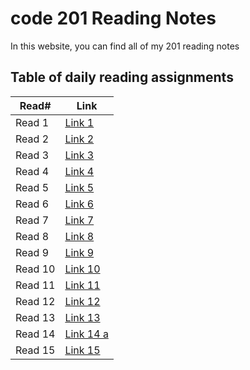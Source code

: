 # code 201 Reading Notes

In this website, you can find all of my 201 reading notes

## Table of daily reading assignments

Read#  |  Link
-----------|-----------
Read 1     | [Link 1](https://anasattili.github.io/reading-notes/class01)
Read 2     | [Link 2](https://anasattili.github.io/reading-notes/class02)
Read 3     | [Link 3](https://anasattili.github.io/reading-notes/class03)
Read 4     | [Link 4](https://anasattili.github.io/reading-notes/clas04)
Read 5     | [Link 5](https://anasattili.github.io/reading-notes/class05)
Read 6     | [Link 6](https://anasattili.github.io/reading-notes/class06)
Read 7     | [Link 7](https://anasattili.github.io/reading-notes/class07)
Read 8     | [Link 8](https://anasattili.github.io/reading-notes/class08)
Read 9     | [Link 9](https://anasattili.github.io/reading-notes/class09)
Read 10    | [Link 10](https://anasattili.github.io/reading-notes/class10)
Read 11    | [Link 11](https://anasattili.github.io/reading-notes/class11)
Read 12    | [Link 12](https://anasattili.github.io/reading-notes/class12)
Read 13    | [Link 13](https://anasattili.github.io/reading-notes/class13)
Read 14    | [Link 14 a](https://anasattili.github.io/reading-notes/class14a)
Read 15    | [Link 15]()